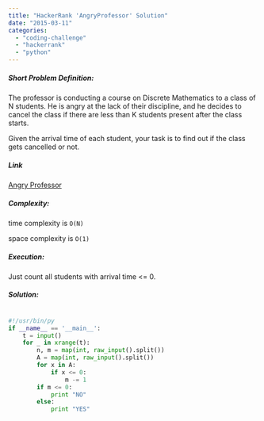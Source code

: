 ```yaml
---
title: "HackerRank 'AngryProfessor' Solution"
date: "2015-03-11"
categories: 
  - "coding-challenge"
  - "hackerrank"
  - "python"
---
```


##### Short Problem Definition:

The professor is conducting a course on Discrete Mathematics to a class of N students. He is angry at the lack of their discipline, and he decides to cancel the class if there are less than K students present after the class starts.

Given the arrival time of each student, your task is to find out if the class gets cancelled or not.

##### Link

[Angry Professor](https://www.hackerrank.com/challenges/angry-professor)

##### Complexity:

time complexity is `O(N)`

space complexity is `O(1)`

##### Execution:

Just count all students with arrival time <= 0.

##### Solution:

```python

#!/usr/bin/py
if __name__ == '__main__':
    t = input()
    for _ in xrange(t):
        n, m = map(int, raw_input().split())
        A = map(int, raw_input().split())
        for x in A:
            if x <= 0:
                m -= 1
        if m <= 0:
            print "NO"
        else:
            print "YES"
```
